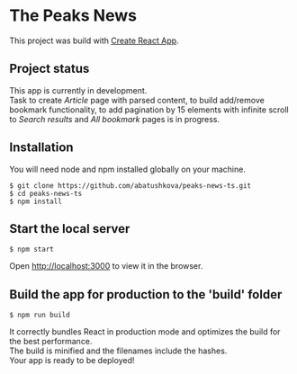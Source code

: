 # The Peaks News

This project was build with [Create React App](https://github.com/facebook/create-react-app).

## Project status
This app is currently in development.  
Task to create *Article* page with parsed content, to build add/remove bookmark functionality, to add pagination by 15 elements with infinite scroll to *Search results* and *All bookmark* pages is in progress.

## Installation
You will need node and npm installed globally on your machine.
```
$ git clone https://github.com/abatushkova/peaks-news-ts.git
$ cd peaks-news-ts
$ npm install
```

## Start the local server
```
$ npm start
```
Open [http://localhost:3000](http://localhost:3000) to view it in the browser.

## Build the app for production to the 'build' folder
```
$ npm run build
```
It correctly bundles React in production mode and optimizes the build for the best performance.  
The build is minified and the filenames include the hashes.  
Your app is ready to be deployed!

